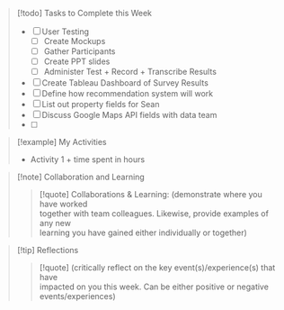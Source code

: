 
> [!todo] Tasks to Complete this Week
> - [ ] User Testing
> 	- [ ] Create Mockups
> 	- [ ] Gather Participants
> 	- [ ] Create PPT slides
> 	- [ ] Administer Test + Record + Transcribe Results
> - [ ] Create Tableau Dashboard of Survey Results
> - [ ] Define how recommendation system will work
> - [ ] List out property fields for Sean
> - [ ] Discuss Google Maps API fields with data team
> - [ ] 

> [!example] My Activities
> - Activity 1 + time spent in hours

> [!note] Collaboration and Learning
> > [!quote] 
> > Collaborations & Learning: (demonstrate where you have worked  
together with team colleagues. Likewise, provide examples of any new  
learning you have gained either individually or together)  

> [!tip] Reflections
> > [!quote]
> > (critically reflect on the key event(s)/experience(s) that have  
impacted on you this week. Can be either positive or negative  
events/experiences)

